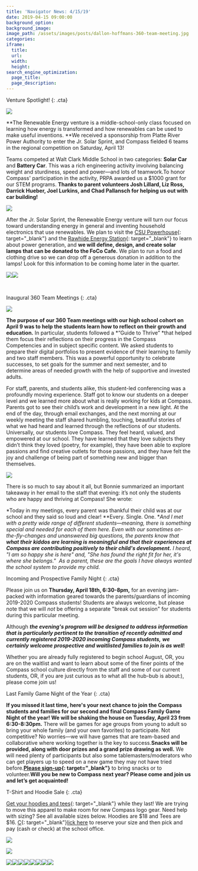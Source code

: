 ```yaml
---
title: 'Navigator News: 4/15/19'
date: 2019-04-15 09:00:00
background_option:
background_image:
image_path: /assets/images/posts/dallon-hoffmans-360-team-meeting.jpg
categories:
iframe:
  title:
  url:
  width:
  height:
search_engine_optimization:
  page_title:
  page_description:
---
```


Venture Spotlight\!
{: .cta}

![](/assets/images/solar-car-competition1.jpeg)

**The Renewable Energy venture is a middle-school-only class focused on learning how energy is transformed and how renewables can be used to make useful inventions.&nbsp;**We received a sponsorship from Platte River Power Authority to enter the Jr. Solar Sprint, and Compass fielded 6 teams in the regional competition on Saturday, April 13\!

Teams competed at Walt Clark Middle School in two categories: **Solar Car** and **Battery Car**. This was a rich engineering activity involving balancing weight and sturdiness, speed and power—and lots of teamwork.To honor Compass' participation in the activity, PRPA awarded us a $1000 grant for our STEM programs.&nbsp;**Thanks to parent volunteers Josh Lillard, Liz Ross, Darrick Hueber, Joel Lurkins, and Chad Pallansch for helping us out with car building\!**

![](/assets/images/solar-car-competition.jpeg)

After the Jr. Solar Sprint, the Renewable Energy venture will turn our focus toward understanding energy in general and inventing household electronics that use renewables. We plan to visit the&nbsp;[CSU Powerhouse](https://compassfortcollins.us14.list-manage.com/track/click?u=f92353bb4e553c0be87c16d55&amp;id=0ff3aaa937&amp;e=46f52667a0){: target="_blank"}&nbsp;and the&nbsp;[Rawhide Energy Station](https://compassfortcollins.us14.list-manage.com/track/click?u=f92353bb4e553c0be87c16d55&amp;id=6bd3d89e53&amp;e=46f52667a0){: target="_blank"}&nbsp;to learn about power generation, and&nbsp;**we will define, design, and create solar lamps that can be donated to the FoCo Cafe.**&nbsp;We plan to run a food and clothing drive so we can drop off a generous donation in addition to the lamps\! Look for this information to be coming home later in the quarter.

![](/assets/images/nathan-and-jack-building-their-car.jpg)![](/assets/images/isabella-and-henry-get-ready-for-the-race.JPG)

&nbsp;

Inaugural 360 Team Meetings
{: .cta}

![](/assets/images/mia-andersons-360-team-meeting.jpg)

**The purpose of our 360 Team meetings with our high school cohort on April 9 was to help the students learn how to reflect on their growth and education.** In particular, students followed a&nbsp;*“Guide to Thrive”&nbsp;*that helped them focus their reflections on their progress in the Compass Competencies and in subject specific content. We asked students to prepare their digital portfolios to present evidence of their learning to family and two staff members. This was a powerful opportunity to celebrate successes, to set goals for the summer and next semester, and to determine areas of needed growth with the help of supportive and invested adults.

For staff, parents, and students alike, this student-led conferencing was a profoundly moving experience. Staff got to know our students on a deeper level and we learned more about what is really working for kids at Compass. Parents got to see their child’s work and development in a new light. At the end of the day, through email exchanges, and the next morning at our weekly meeting the staff shared humbling, touching, beautiful stories of what we had heard and learned through the reflections of our students. Universally, our students love Compass. They feel heard, valued, and empowered at our school. They have learned that they love subjects they didn’t think they loved (poetry, for example), they have been able to explore passions and find creative outlets for those passions, and they have felt the joy and challenge of being part of something new and bigger than themselves.

![](/assets/images/dallon-hoffmans-360-team-meeting-1000.jpg)

There is so much to say about it all, but Bonnie summarized an important takeaway in her email to the staff that evening: it’s not only the students who are happy and thriving at Compass\! She wrote:

*Today in my meetings, every parent was thankful their child was at our school and they said so loud and clear\!&nbsp;**Every. Single. One.&nbsp;**And I met with a pretty wide range of different students—meaning, there is something special and needed for each of them here. Even with our sometimes on-the-fly-changes and unanswered big questions, the parents know that **what their kiddos are learning is meaningful and that their experiences at Compass are contributing positively to their child's development.** I heard, "I am so happy she is here" and, "She has found the right fit for her, it's where she belongs." &nbsp;As a parent, these are the goals I have always wanted the school system to provide my child.*

Incoming and Prospective Family Night
{: .cta}

Please join us on&nbsp;**Thursday, April 18th, 6:30-8pm,**&nbsp;for an evening jam-packed with information geared towards the parents/guardians of incoming 2019-2020 Compass students\! Students are always welcome, but please note that we will&nbsp;*not*&nbsp;be offering a separate "break out session" for students during this particular meeting.

Although&nbsp;***the evening's program will be designed to address information that is particularly pertinent to the transition of recently admitted and currently registered 2019-2020 incoming Compass students,***&nbsp;***we certainly welcome prospective and waitlisted families to join is as well***\!

Whether you are already fully registered to begin school August, OR, you are on the waitlist and want to learn about some of the finer points of the Compass school culture directly from the staff and some of our current students, OR, if you are just curious as to what all the hub-bub is about:), please come join us\!

Last Family Game Night of the Year
{: .cta}

**If you missed it last time, here's your next chance to join the Compass students and families for our second and final Compass Family Game Night of the year\! We will be shaking the house on Tuesday, April 23 from 6:30-8:30pm.**&nbsp;There will be games for age groups from young to adult so bring your whole family (and your own favorites) to participate. Not competitive? No worries—we will have games that are team-based and collaborative where working together is the key to success.**Snacks will be provided, along with door prizes and a grand prize drawing as well.**&nbsp;We will need plenty of participants but also some tablemasters/moderators who can get players up to speed on a new game they may not have tried before.**[Please sign-up](https://compassfortcollins.us14.list-manage.com/track/click?u=f92353bb4e553c0be87c16d55&amp;id=f071903d1c&amp;e=46f52667a0){: target="_blank"}**&nbsp;to bring snacks or to volunteer.**Will you be new to Compass next year? Please come and join us and let’s get acquainted\!**

T-Shirt and Hoodie Sale
{: .cta}

[Get your hoodies and tees](https://compassfortcollins.us14.list-manage.com/track/click?u=f92353bb4e553c0be87c16d55&amp;id=77a533c797&amp;e=46f52667a0){: target="_blank"}&nbsp;while they last\! We are trying to move this apparel to make room for new Compass logo gear. Need help with sizing? See all available sizes below. Hoodies are $18 and Tees are $16.&nbsp;[C](https://compassfortcollins.us14.list-manage.com/track/click?u=f92353bb4e553c0be87c16d55&amp;id=77a533c797&amp;e=46f52667a0){: target="_blank"}[lick here](__notset__) to reserve your size and then pick and pay (cash or check) at the school office.&nbsp;

![](/assets/images/woman-xl-img-5708-copy.jpg)

![](/assets/images/woman-large-img-5707-copy.jpg)

![](/assets/images/woman-medium-copy.jpg)![](/assets/images/men-xl-copy.jpg)![](/assets/images/men-t-l-img-5711-copy.jpg)![](/assets/images/men-medium-img-5710.jpg)![](/assets/images/hoodie-xl-copy.jpg)![](/assets/images/hoodie-large-copy.jpg)![](/assets/images/hoodie-small---img-5704-copy.jpg)![](/assets/images/hoodie-extra-small.jpg)

&nbsp;

&nbsp;

&nbsp;

&nbsp;

&nbsp;

&nbsp;

&nbsp;